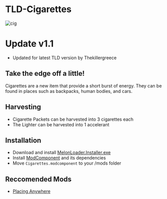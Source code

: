 # TLD-Cigarettes

![cig](https://user-images.githubusercontent.com/102776369/163693492-e0c76482-5351-4bf7-99ea-a4da1e512963.png)

# Update v1.1
- Updated for latest TLD version by Thekillergreece

## Take the edge off a little!
Cigarettes are a new item that provide a short burst of energy. They can be found in places such as backpacks, human bodies, and cars.

## Harvesting
* Cigarette Packets can be harvested into 3 cigarettes each
* The Lighter can be harvested into 1 accelerant

## Installation
* Download and install [MelonLoader.Installer.exe](https://github.com/HerpDerpinstine/MelonLoader/releases/latest/download/MelonLoader.Installer.exe)
* Install [ModComponent](https://github.com/ds5678/ModComponent) and its dependencies
* Move `Cigarettes.modcomponent` to your /mods folder

## Reccomended Mods
* [Placing Anywhere](https://github.com/Xpazeman/tld-placing-anywhere)

